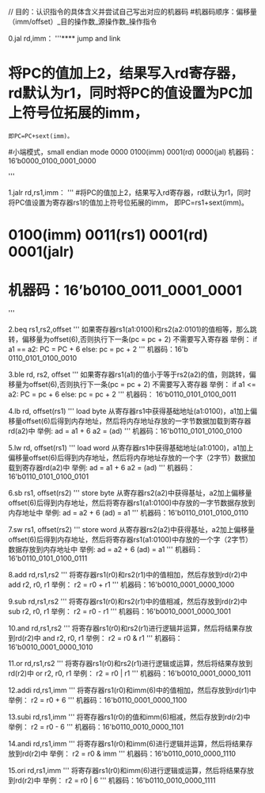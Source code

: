 // 目的：认识指令的具体含义并尝试自己写出对应的机器码
#机器码顺序：偏移量（imm/offset）_目的操作数_源操作数_操作指令

0.jal rd,imm：
'''****
jump and link
# 将PC的值加上2，结果写入rd寄存器，rd默认为r1，同时将PC的值设置为PC加上符号位拓展的imm，
	即PC=PC+sext(imm)。
#小端模式，small endian mode
    0000 0100(imm) 0001(rd) 0000(jal) 
机器码：16’b0000_0100_0001_0000

'''

1.jalr rd,rs1,imm：
'''
#将PC的值加上2，结果写入rd寄存器，rd默认为r1，同时将PC值设置为寄存器rs1的值加上符号位拓展的imm，
	即PC=rs1+sext(imm)。
# 0100(imm) 0011(rs1) 0001(rd) 0001(jalr)
# 机器码：16’b0100_0011_0001_0001
'''

2.beq rs1,rs2,offset
'''
如果寄存器rs1(a1:0100)和rs2(a2:0101)的值相等，那么跳转，偏移量为offset(6),否则执行下一条(pc = pc + 2)
不需要写入寄存器
举例：
if a1 == a2:
	PC = PC + 6
else:
	pc = pc + 2
'''
机器码：16'b 0110_0101_0100_0010

3.ble rd, rs2, offset
'''
如果寄存器rs1(a1)的值小于等于rs2(a2)的值，则跳转，偏移量为offset(6),否则执行下一条(pc = pc + 2)
不需要写入寄存器
举例：
if a1 <= a2:
	PC = pc + 6
else:
	pc = pc + 2
'''
机器码： 16'b0110_0101_0100_0011

4.lb rd, offset(rs1)
'''
load byte
从寄存器rs1中获得基础地址(a1:0100)，a1加上偏移量offset(6)后得到内存地址，然后将内存地址存放的一字节数据加载到寄存器rd(a2)中
举例:
ad = a1 + 6
a2 = (ad)
'''
机器码：16'b0110_0101_0100_0100

5.lw rd, offset(rs1)
'''
load word
从寄存器rs1中获得基础地址(a1:0100)，a1加上偏移量offset(6)后得到内存地址，然后将内存地址存放的一个字（2字节）数据加载到寄存器rd(a2)中
举例:
ad = a1 + 6
a2 = (ad)
'''
机器码：16'b0110_0101_0100_0101

6.sb rs1, offset(rs2)
'''
store byte
从寄存器rs2(a2)中获得基址，a2加上偏移量offset(6)后得到内存地址，然后将寄存器rs1(a1:0100)中存放的一字节数据存放到内存地址中
举例:
ad = a2 + 6
(ad) = a1
'''
机器码：16'b0110_0101_0100_0110

7.sw rs1, offset(rs2)
'''
store word
从寄存器rs2(a2)中获得基址，a2加上偏移量offset(6)后得到内存地址，然后将寄存器rs1(a1:0100)中存放的一个字（2字节）数据存放到内存地址中
举例:
ad = a2 + 6
(ad) = a1
'''
机器码：16'b0110_0101_0100_0111

8.add rd,rs1,rs2
'''
将寄存器rs1(r0)和rs2(r1)中的值相加，然后存放到rd(r2)中
add r2, r0, r1
举例：
r2 = r0 + r1
'''
机器码：16'b0010_0001_0000_1000

9.sub rd,rs1,rs2
'''
将寄存器rs1(r0)和rs2(r1)中的值相减，然后存放到rd(r2)中
sub r2, r0, r1
举例：
r2 = r0 - r1
'''
机器码：16'b0010_0001_0000_1001


10.and rd,rs1,rs2
'''
将寄存器rs1(r0)和rs2(r1)进行逻辑并运算，然后将结果存放到rd(r2)中
and r2, r0, r1
举例：
r2 = r0 & r1
'''
机器码：16'b0010_0001_0000_1010

11.or rd,rs1,rs2
'''
将寄存器rs1(r0)和rs2(r1)进行逻辑或运算，然后将结果存放到rd(r2)中
or r2, r0, r1
举例：
r2 = r0 | r1
'''
机器码：16'b0010_0001_0000_1011

12.addi rd,rs1,imm
'''
将寄存器rs1(r0)和imm(6)中的值相加，然后存放到rd(r1)中
举例：
r2 = r0 + 6
'''
机器码：16'b0110_0001_0000_1100

13.subi rd,rs1,imm
'''
将寄存器rs1(r0)的值和imm(6)相减，然后存放到rd(r2)中
举例：
r2 = r0 - 6
'''
机器码：16'b0110_0010_0000_1101


14.andi rd,rs1,imm
'''
将寄存器rs1(r0)和imm(6)进行逻辑并运算，然后将结果存放到rd(r2)中
举例：
r2 = r0 & imm
'''
机器码：16'b0110_0010_0000_1110

15.ori rd,rs1,imm
'''
将寄存器rs1(r0)和imm(6)进行逻辑或运算，然后将结果存放到rd(r2)中
举例：
r2 = r0 | 6
'''
机器码：16'b0110_0010_0000_1111
